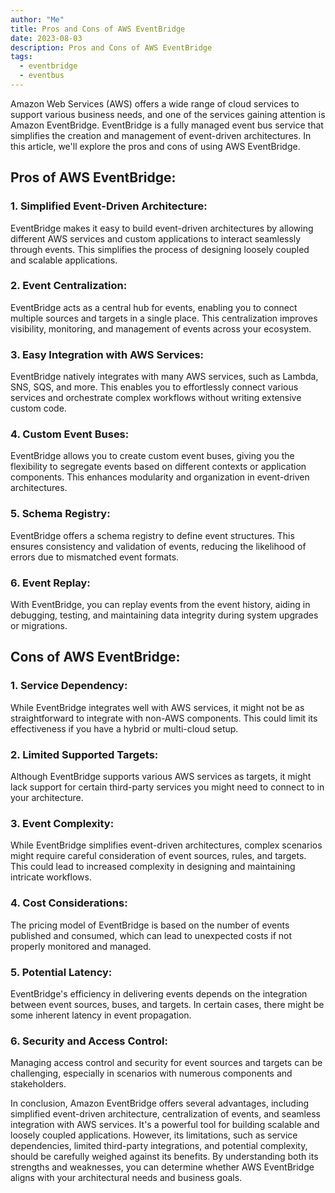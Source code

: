 ```yaml
---
author: "Me"
title: Pros and Cons of AWS EventBridge
date: 2023-08-03
description: Pros and Cons of AWS EventBridge
tags:
  - eventbridge
  - eventbus
---
```

Amazon Web Services (AWS) offers a wide range of cloud services to support various business needs, and one of the services gaining attention is Amazon EventBridge. EventBridge is a fully managed event bus service that simplifies the creation and management of event-driven architectures. In this article, we'll explore the pros and cons of using AWS EventBridge.

## Pros of AWS EventBridge:

### 1. Simplified Event-Driven Architecture:
EventBridge makes it easy to build event-driven architectures by allowing different AWS services and custom applications to interact seamlessly through events. This simplifies the process of designing loosely coupled and scalable applications.

### 2. Event Centralization:
EventBridge acts as a central hub for events, enabling you to connect multiple sources and targets in a single place. This centralization improves visibility, monitoring, and management of events across your ecosystem.

### 3. Easy Integration with AWS Services:
EventBridge natively integrates with many AWS services, such as Lambda, SNS, SQS, and more. This enables you to effortlessly connect various services and orchestrate complex workflows without writing extensive custom code.

### 4. Custom Event Buses:
EventBridge allows you to create custom event buses, giving you the flexibility to segregate events based on different contexts or application components. This enhances modularity and organization in event-driven architectures.

### 5. Schema Registry:
EventBridge offers a schema registry to define event structures. This ensures consistency and validation of events, reducing the likelihood of errors due to mismatched event formats.

### 6. Event Replay:
With EventBridge, you can replay events from the event history, aiding in debugging, testing, and maintaining data integrity during system upgrades or migrations.

## Cons of AWS EventBridge:

### 1. Service Dependency:
While EventBridge integrates well with AWS services, it might not be as straightforward to integrate with non-AWS components. This could limit its effectiveness if you have a hybrid or multi-cloud setup.

### 2. Limited Supported Targets:
Although EventBridge supports various AWS services as targets, it might lack support for certain third-party services you might need to connect to in your architecture.

### 3. Event Complexity:
While EventBridge simplifies event-driven architectures, complex scenarios might require careful consideration of event sources, rules, and targets. This could lead to increased complexity in designing and maintaining intricate workflows.

### 4. Cost Considerations:
The pricing model of EventBridge is based on the number of events published and consumed, which can lead to unexpected costs if not properly monitored and managed.

### 5. Potential Latency:
EventBridge's efficiency in delivering events depends on the integration between event sources, buses, and targets. In certain cases, there might be some inherent latency in event propagation.

### 6. Security and Access Control:
Managing access control and security for event sources and targets can be challenging, especially in scenarios with numerous components and stakeholders.

In conclusion, Amazon EventBridge offers several advantages, including simplified event-driven architecture, centralization of events, and seamless integration with AWS services. It's a powerful tool for building scalable and loosely coupled applications. However, its limitations, such as service dependencies, limited third-party integrations, and potential complexity, should be carefully weighed against its benefits. By understanding both its strengths and weaknesses, you can determine whether AWS EventBridge aligns with your architectural needs and business goals.